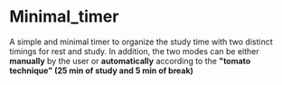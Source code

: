 # Minimal_timer
A simple and minimal timer to organize the study time with two distinct timings for  rest and study. 
In addition, the two modes can be either **manually** by the user or **automatically** according to the **"tomato technique" (25 min of study and 5 min of break)**
